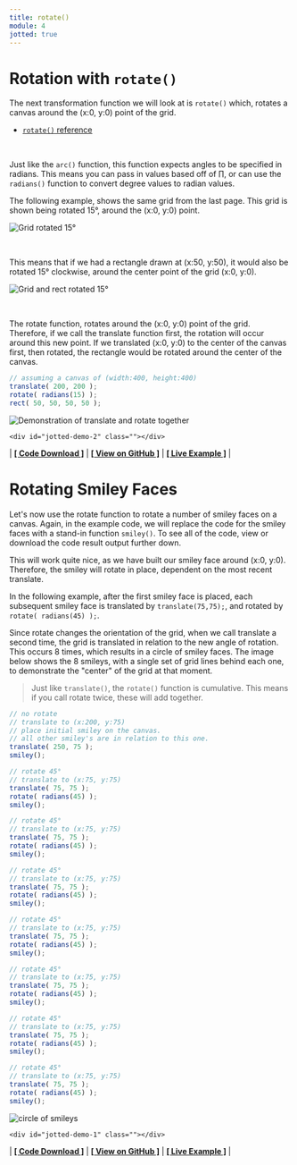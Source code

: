 ```yaml
---
title: rotate()
module: 4
jotted: true
---
```


# Rotation with `rotate()`

The next transformation function we will look at is `rotate()` which, rotates a canvas around the (x:0, y:0) point of the grid.

- [`rotate()` reference](https://p5js.org/reference/#/p5/rotate)

<br />


Just like the `arc()` function, this function expects angles to be specified in radians. This means you can pass in values based off of ∏, or can use the `radians()` function to convert degree values to radian values.

The following example, shows the same grid from the last page. This grid is shown being rotated 15°, around the (x:0, y:0) point.

![Grid rotated 15°](../imgs/grid-rotate-1.png "Image showing the grid rotated by 15° around the center point of (x:0, y:0)")

<br />



This means that if we had a rectangle drawn at (x:50, y:50), it would also be rotated 15° clockwise, around the center point of the grid (x:0, y:0).

![Grid and rect rotated 15°](../imgs/rotate-square.png "Image showing the grid and a rect rotated by 15° around the center point of (x:0, y:0)")

<br />


The rotate function, rotates around the (x:0, y:0) point of the grid. Therefore, if we call the translate function first, the rotation will occur around this new point. If we translated (x:0, y:0) to the center of the canvas first, then rotated, the rectangle would be rotated around the center of the canvas.

```js
// assuming a canvas of (width:400, height:400)
translate( 200, 200 );
rotate( radians(15) );
rect( 50, 50, 50, 50 );
```

![Demonstration of translate and rotate together](../imgs/translate-rotate.png "Demonstration showing how translate() and rotate() work together.")


    <div id="jotted-demo-2" class=""></div>
</div>
<script>
    new Jotted(document.querySelector("#jotted-demo-2"), {
    files: [
        {
            type: "js",
            url:"https://raw.githubusercontent.com/Montana-Media-Arts/120_CreativeCoding/master/lecture_code/04/11_rotate_01/sketch.js"
        },
        {
            type: "html",
            url:"../../../p5_resources/index.html"
    }],
    // plugins: [ "codemirror", "console" ]
    plugins: [ "codemirror" ]
});
</script>

| [**[ Code Download ]**](https://github.com/Montana-Media-Arts/120_CreativeCoding/raw/master/lecture_code/04/11_rotate_01/11_rotate_01.zip) | [**[ View on GitHub ]**](https://github.com/Montana-Media-Arts/120_CreativeCoding/raw/master/lecture_code/04/11_rotate_01/) | [**[ Live Example ]**](https://montana-media-arts.github.io/120_CreativeCoding/lecture_code/04/11_rotate_01/) |



# Rotating Smiley Faces

Let's now use the rotate function to rotate a number of smiley faces on a canvas. Again, in the example code, we will replace the code for the smiley faces with a stand-in function `smiley()`. To see all of the code, view or download the code result output further down.

This will work quite nice, as we have built our smiley face around (x:0, y:0). Therefore, the smiley will rotate in place, dependent on the most recent translate.

In the following example, after the first smiley face is placed, each subsequent smiley face is translated by `translate(75,75);`, and rotated by `rotate( radians(45) );`.

Since rotate changes the orientation of the grid, when we call translate a second time, the grid is translated in relation to the new angle of rotation. This occurs 8 times, which results in a circle of smiley faces. The image below shows the 8 smileys, with a single set of grid lines behind each one, to demonstrate the "center" of the grid at that moment.

> Just like `translate()`, the `rotate()` function is cumulative. This means if you call rotate twice, these will add together.


```js
// no rotate
// translate to (x:200, y:75)
// place initial smiley on the canvas.
// all other smiley's are in relation to this one.
translate( 250, 75 );
smiley();

// rotate 45°
// translate to (x:75, y:75)
translate( 75, 75 );
rotate( radians(45) );
smiley();

// rotate 45°
// translate to (x:75, y:75)
translate( 75, 75 );
rotate( radians(45) );
smiley();

// rotate 45°
// translate to (x:75, y:75)
translate( 75, 75 );
rotate( radians(45) );
smiley();

// rotate 45°
// translate to (x:75, y:75)
translate( 75, 75 );
rotate( radians(45) );
smiley();

// rotate 45°
// translate to (x:75, y:75)
translate( 75, 75 );
rotate( radians(45) );
smiley();

// rotate 45°
// translate to (x:75, y:75)
translate( 75, 75 );
rotate( radians(45) );
smiley();

// rotate 45°
// translate to (x:75, y:75)
translate( 75, 75 );
rotate( radians(45) );
smiley();
```

![circle of smileys](../imgs/smileys-on-a-grid.png "Demonstrating the compounding effects of translate and rotate functions through the placement of smiley faces.")


    <div id="jotted-demo-1" class=""></div>
</div>
<script>
    new Jotted(document.querySelector("#jotted-demo-1"), {
    files: [
        {
            type: "js",
            url:"https://raw.githubusercontent.com/Montana-Media-Arts/120_CreativeCoding/master/lecture_code/04/12_rotateSmiley_01/sketch.js"
        },
        {
            type: "html",
            url:"../../../p5_resources/index.html"
    }],
    // plugins: [ "codemirror", "console" ]
    plugins: [ "codemirror" ]
});
</script>

| [**[ Code Download ]**](https://github.com/Montana-Media-Arts/120_CreativeCoding/raw/master/lecture_code/04/12_rotateSmiley_01/12_rotateSmiley_01.zip) | [**[ View on GitHub ]**](https://github.com/Montana-Media-Arts/120_CreativeCoding/raw/master/lecture_code/04/12_rotateSmiley_01/) | [**[ Live Example ]**](https://montana-media-arts.github.io/120_CreativeCoding/lecture_code/04/12_rotateSmiley_01/) |
